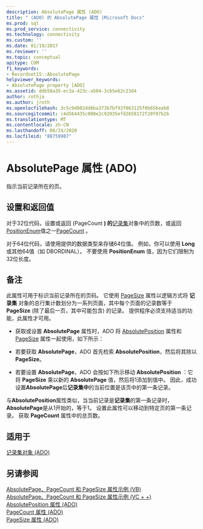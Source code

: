 ```yaml
---
description: AbsolutePage 属性 (ADO)
title: " (ADO) 的 AbsolutePage 属性 |Microsoft Docs"
ms.prod: sql
ms.prod_service: connectivity
ms.technology: connectivity
ms.custom: ''
ms.date: 01/19/2017
ms.reviewer: ''
ms.topic: conceptual
apitype: COM
f1_keywords:
- Recordset15::AbsolutePage
helpviewer_keywords:
- AbsolutePage property [ADO]
ms.assetid: ddb58a35-ec3a-423c-a504-3c65e62c23d4
author: rothja
ms.author: jroth
ms.openlocfilehash: 3c5c9d802dd6ba373b7bf92f063125f0b656eab8
ms.sourcegitcommit: c4d564435c008e2c92035efd2658172f20f07b2b
ms.translationtype: MT
ms.contentlocale: zh-CN
ms.lasthandoff: 08/24/2020
ms.locfileid: "88759987"
---
```

# <a name="absolutepage-property-ado"></a>AbsolutePage 属性 (ADO)
指示当前记录所在的页。  
  
## <a name="settings-and-return-values"></a>设置和返回值  
 对于32位代码，设置或返回 (PageCount **) 的**[记录集](./recordset-object-ado.md)对象中的页数，或返回[PositionEnum](./positionenum.md)值之一[PageCount](./pagecount-property-ado.md) 。  
  
 对于64位代码，请使用提供的数据类型来存储64位值。 例如，你可以使用 **Long** 或其他64值（如 DBORDINAL）。 不要使用 **PositionEnum** 值，因为它们限制为32位长度。  
  
## <a name="remarks"></a>备注  
 此属性可用于标识当前记录所在的页码。 它使用 [PageSize](./pagesize-property-ado.md) 属性以逻辑方式将 **记录集** 对象的总行集计数划分为一系列页面，其中每个页面的记录数等于 **PageSize** (除了最后一页，其中可能包含) 的记录。 提供程序必须支持适当的功能，此属性才可用。  
  
-   获取或设置 **AbsolutePage** 属性时，ADO 将 [AbsolutePosition](./absoluteposition-property-ado.md) 属性和 [PageSize](./pagesize-property-ado.md) 属性一起使用，如下所示：  
  
-   若要获取 **AbsolutePage**，ADO 首先检索 **AbsolutePosition**，然后将其除以 **PageSize**。  
  
-   若要设置 **AbsolutePage**，ADO 会按如下所示移动 **AbsolutePosition** ：它将 **PageSize** 乘以新的 **AbsolutePage** 值，然后将1添加到值中。 因此，成功设置**AbsolutePage**后**记录集中**的当前位置是该页中的第一条记录。  
  
 与**AbsolutePosition**属性类似，当当前记录是**记录集**的第一条记录时， **AbsolutePage**是从1开始的，等于1。 设置此属性可以移动到特定页的第一条记录。 获取 **PageCount** 属性中的总页数。  
  
## <a name="applies-to"></a>适用于  
 [记录集对象 (ADO)](./recordset-object-ado.md)  
  
## <a name="see-also"></a>另请参阅  
 [AbsolutePage、PageCount 和 PageSize 属性示例 (VB) ](./absolutepage-pagecount-and-pagesize-properties-example-vb.md)   
 [AbsolutePage、PageCount 和 PageSize 属性示例 (VC + +) ](./absolutepage-pagecount-and-pagesize-properties-example-vc.md)   
 [AbsolutePosition 属性 (ADO) ](./absoluteposition-property-ado.md)   
 [PageCount 属性 (ADO) ](./pagecount-property-ado.md)   
 [PageSize 属性 (ADO)](./pagesize-property-ado.md)